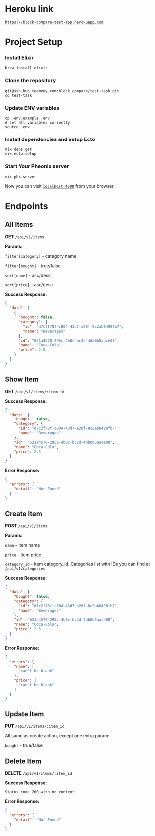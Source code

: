 # Heroku link
[`https://block-compare-test-app.herokuapp.com`](https://block-compare-test-app.herokuapp.com)

# Project Setup
### Install Elixir
```shell
brew install elixir
```
### Clone the repository
```shell
git@ssh.hub.teamvoy.com:block_compare/test-task.git
cd test-task
```
### Update ENV variables
```shell
cp .env.example .env
# set all variables correctly
source .env
```
### Install dependencies and setup Ecto
```shell
mix deps.get
mix ecto.setup
```
### Start Your Pheonix server
```shell
mix phx.server
```

Now you can visit [`localhost:4000`](http://localhost:4000) from your browser.

# Endpoints

## All Items

**GET** `/api/v1/items`
  
**Params:**

`filter[category]` - category name

`filter[bought]` - true/false 

`sort[name]` - asc/desc

`sort[price]` - asc/desc

**Success Response:**

```json
{
  "data": [
    {
      "bought": false,
      "category": {
        "id": "d7c2f78f-c804-43d7-a20f-8c2ab8498fb7",
        "name": "Beverages"
      },
      "id": "631a4570-295c-4b0c-bc2d-4db0b5aace08",
      "name": "Coca-Cola",
      "price": 2.5
    }
  ]
}
```

## Show Item

**GET** `/api/v1/items/:item_id`

**Success Response:**

```json
{
  "data": {
    "bought": false,
    "category": {
      "id": "d7c2f78f-c804-43d7-a20f-8c2ab8498fb7",
      "name": "Beverages"
    },
    "id": "631a4570-295c-4b0c-bc2d-4db0b5aace08",
    "name": "Coca-Cola",
    "price": 2.5
  }
}
```

**Error Response:**

```json
{
  "errors": {
    "detail": "Not Found"
  }
}
```

## Create Item

**POST** `/api/v1/items`

**Params:**

`name` - item name

`price` - item price 

`category_id` - item category_id. Categories list with IDs you can find at `/api/v1/categories`

**Success Response:**

```json
{
  "data": {
    "bought": false,
    "category": {
      "id": "d7c2f78f-c804-43d7-a20f-8c2ab8498fb7",
      "name": "Beverages"
    },
    "id": "631a4570-295c-4b0c-bc2d-4db0b5aace08",
    "name": "Coca-Cola",
    "price": 2.5
  }
}
```

**Error Response:**

```json
{
  "errors": {
    "name": [
      "can't be blank"
    ],
    "price": [
      "can't be blank"
    ]
  }
}
```

## Update Item

**PUT** `/api/v1/items/:item_id`

All same as create action, except one extra param:

`bought` - true/false

## Delete Item

**DELETE** `/api/v1/items/:item_id`

**Success Response:**

`Status code 200 with no content`

**Error Response:**

```json
{
  "errors": {
    "detail": "Not Found"
  }
}
```
